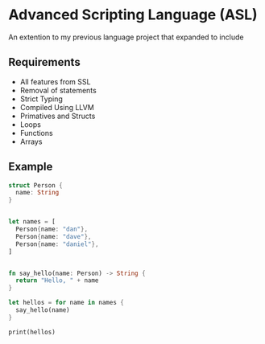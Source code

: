# Advanced Scripting Language (ASL)

An extention to my previous language project that expanded to include

## Requirements

- All features from SSL
- Removal of statements
- Strict Typing
- Compiled Using LLVM
- Primatives and Structs
- Loops
- Functions
- Arrays

## Example

```rust
struct Person {
  name: String
}


let names = [
  Person{name: "dan"},
  Person{name: "dave"},
  Person{name: "daniel"},
]


fn say_hello(name: Person) -> String {
  return "Hello, " + name
}

let hellos = for name in names {
  say_hello(name)
}

print(hellos)
```
